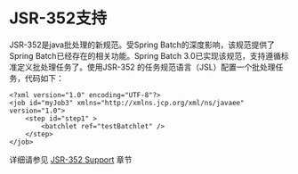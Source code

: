 # JSR-352支持

JSR-352是java批处理的新规范。受Spring Batch的深度影响，该规范提供了Spring Batch已经存在的相关功能。Spring Batch 3.0已实现该规范，支持遵循标准定义批处理任务了。使用JSR-352 的任务规范语言（JSL）配置一个批处理任务，代码如下：

	<?xml version="1.0" encoding="UTF-8"?>
	<job id="myJob3" xmlns="http://xmlns.jcp.org/xml/ns/javaee" version="1.0">
	    <step id="step1" >
	        <batchlet ref="testBatchlet" />
	    </step>
	</job>

详细请参见 [JSR-352 Support][1] 章节




[1]: http://docs.spring.io/spring-batch/trunk/reference/html/jsr-352.html
